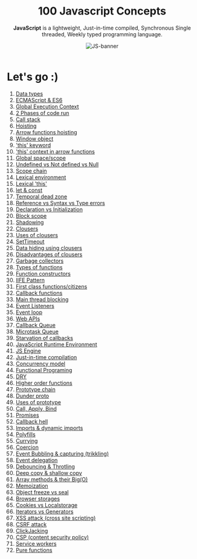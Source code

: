 <div align="center">
  <h1>100 Javascript Concepts</h1>
  
  <p><b>JavaScript</b> is a lightweight, Just-in-time compiled, Synchronous Single threaded, Weekly typed programming language.</p>
  
  <img src="https://getflywheel.com/layout/wp-content/uploads/2019/02/The_Best_Java_Script_Libraries_1800x500-1.jpg" alt="JS-banner">
</div>

<br>

# Let's go :)

1. [Data types](#1-data-types)
2. [ECMAScript & ES6](#2-ECMAScript-&-ES6)
3. [Global Execution Context](#3-Global-Execution-Context)
4. [2 Phases of code run](#4-2-Phases-of-code-run)
5. [Call stack](#5-Call-stack)
6. [Hoisting]()
7. [Arrow functions hoisting]()
8. [Window object]()
9. ['this' keyword]()
10. ['this' context in arrow functions]()
11. [Global space/scope]()
12. [Undefined vs Not defined vs Null]()
13. [Scope chain]()
14. [Lexical environment]()
15. [Lexical 'this']()
16. [let & const]()
17. [Temporal dead zone]()
18. [Reference vs Syntax vs Type errors]()
19. [Declaration vs Initialization]()
20. [Block scope]()
21. [Shadowing]()
22. [Clousers]()
23. [Uses of clousers]()
24. [SetTimeout]()
25. [Data hiding using clousers]()
26. [Disadvantages of clousers]()
27. [Garbage collectors]()
28. [Types of functions]()
29. [Function constructors]()
30. [IIFE Pattern]()
31. [First class functions/citizens]()
32. [Callback functions]()
33. [Main thread blocking]()
34. [Event Listeners]()
35. [Event loop]()
36. [Web APIs]()
37. [Callback Queue]()
38. [Microtask Queue]()
39. [Starvation of callbacks]()
40. [JavaScript Runtime Environment]()
41. [JS Engine]()
42. [Just-in-time compilation]()
43. [Concurrency model]()
44. [Functional Programing]()
45. [DRY]()
46. [Higher order functions]()
47. [Prototype chain]()
48. [Dunder proto]()
49. [Uses of prototype]()
50. [Call, Apply, Bind]()
51. [Promises]()
52. [Callback hell]()
53. [Imports & dynamic imports]()
54. [Polyfills]()
55. [Currying]()
56. [Coercion]()
57. [Event Bubbling & capturing (trikkling)]()
58. [Event delegation]()
59. [Debouncing & Throtling]()
60. [Deep copy & shallow copy]()
61. [Array methods & their Big(O)]()
62. [Memoization]()
63. [Object freeze vs seal]()
64. [Browser storages]()
65. [Cookies vs Localstorage]()
66. [Iterators vs Generators]()
67. [XSS attack (cross site scripting)]()
68. [CSRF attack]()
69. [ClickJacking]()
70. [CSP (content security policy)]()
71. [Service workers]()
72. [Pure functions]()







<!-- 
### 1. Data types
### 2. ECMAScript & ES6
### 3. Global Execution Context
### 4. 2 Phases of code run
### 5. Call stack -->
